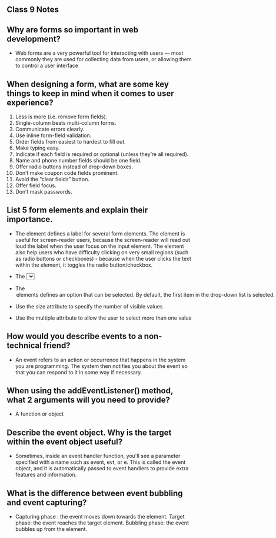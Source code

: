 ## Class 9 Notes

## Why are forms so important in web development?

- Web forms are a very powerful tool for interacting with users — most commonly they are used for collecting data from users, or allowing them to control a user interface

## When designing a form, what are some key things to keep in mind when it comes to user experience?

1. Less is more (i.e. remove form fields).
2. Single-column beats multi-column forms.
3. Communicate errors clearly.
4. Use inline form-field validation.
5. Order fields from easiest to hardest to fill out.
6. Make typing easy.
7. Indicate if each field is required or optional (unless they’re all required).
8. Name and phone number fields should be one field.
9. Offer radio buttons instead of drop-down boxes.
10. Don’t make coupon code fields prominent.
11. Avoid the “clear fields” button.
12. Offer field focus.
13. Don’t mask passwords.

## List 5 form elements and explain their importance.

- The <label> element defines a label for several form elements.
The <label> element is useful for screen-reader users, because the screen-reader will read out loud the label when the user focus on the input element.
The <label> element also help users who have difficulty clicking on very small regions (such as radio buttons or checkboxes) - because when the user clicks the text within the <label> element, it toggles the radio button/checkbox.

- The <select> element defines a drop-down list

- The <option> elements defines an option that can be selected.
By default, the first item in the drop-down list is selected.

- Use the size attribute to specify the number of visible values

- Use the multiple attribute to allow the user to select more than one value

## How would you describe events to a non-technical friend?

- An event refers to an action or occurrence that happens in the system you are programming. The system then notifies you about the event so that you can respond to it in some way if necessary.

## When using the addEventListener() method, what 2 arguments will you need to provide?

- A function or object

## Describe the event object. Why is the target within the event object useful?

- Sometimes, inside an event handler function, you'll see a parameter specified with a name such as event, evt, or e. This is called the event object, and it is automatically passed to event handlers to provide extra features and information.

## What is the difference between event bubbling and event capturing?

- Capturing phase : the event moves down towards the element. Target phase: the event reaches the target element. Bubbling phase: the event bubbles up from the element.
